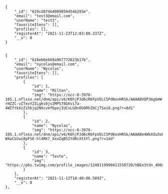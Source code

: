     {
        "_id": "619cd874b4009859d54b293e",
        "email": "test3@email.com",
        "userName": "test3",
        "favoriteItens": [],
        "profiles": [],
        "registerAt": "2021-11-23T12:03:00.337Z",
        "__v": 0
    }


    {
        "_id": "618eb6e669a967772623b17b",
        "email": "nycolas@email.com",
        "userName": "Nycolas",
        "favoriteItens": [],
        "profiles": [
            {
                "id": 1,
                "name": "Milton",
                "img": "https://occ-0-3976-185.1.nflxso.net/dnm/api/v6/K6hjPJd6cR6FpVELC5Pd6ovHRSk/AAAABVQP3mg6mW-rHZZC-vITevY2ILgks0js3MPS78GXvi7a-4WIftkXzZihbjq2NXcvmf6pejIUCsLGOnOGORhZbCjTSoiO.png?r=8d1"
            },
            {
                "id": 2,
                "name": "Nycolas",
                "img": "https://occ-0-3976-185.1.nflxso.net/dnm/api/v6/K6hjPJd6cR6FpVELC5Pd6ovHRSk/AAAABe4WkXdu3oC4z4hy3uN6hIV8g83LOqKwf_T3ySwcbofmhfdXc5rus-WXwCUJwi0pFSE-hl4RK7_XxoZqBSIYdRcXtSYl.png?r=1dd"
            },
            {
                "id": 3,
                "name": "Teste",
                "img": "https://pbs.twimg.com/profile_images/1240119990411550720/hBEe3tdn_400x400.png"
            }
        ],
        "registerAt": "2021-11-12T18:48:06.589Z",
        "__v": 0
    },